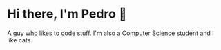 # Hi there, I'm Pedro 👋

A guy who likes to code stuff. I'm also a Computer Science student and I like cats.
